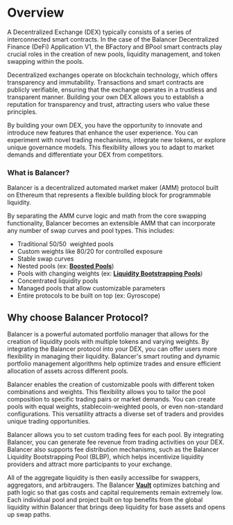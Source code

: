 # Overview

A Decentralized Exchange (DEX) typically consists of a series of interconnected smart contracts. In the case of the Balancer Decentralized Finance (DeFi) Application V1, the BFactory and BPool smart contracts play crucial roles in the creation of new pools, liquidity management, and token swapping within the pools.

Decentralized exchanges operate on blockchain technology, which offers transparency and immutability. Transactions and smart contracts are publicly verifiable, ensuring that the exchange operates in a trustless and transparent manner. Building your own DEX allows you to establish a reputation for transparency and trust, attracting users who value these principles.

By building your own DEX, you have the opportunity to innovate and introduce new features that enhance the user experience. You can experiment with novel trading mechanisms, integrate new tokens, or explore unique governance models. This flexibility allows you to adapt to market demands and differentiate your DEX from competitors.

### What is Balancer?

Balancer is a decentralized automated market maker (AMM) protocol built on Ethereum that represents a flexible building block for programmable liquidity.

By separating the AMM curve logic and math from the core swapping functionality, Balancer becomes an extensible AMM that can incorporate any number of swap curves and pool types. This includes:

- Traditional 50/50  weighted pools
- Custom weights like 80/20 for controlled exposure
- Stable swap curves
- Nested pools (ex: **[Boosted Pools](https://docs.balancer.fi/concepts/pools/boosted)**)
- Pools with changing weights (ex: **[Liquidity Bootstrapping Pools](https://docs.balancer.fi/concepts/pools/liquidity-bootstrapping)**)
- Concentrated liquidity pools
- Managed pools that allow customizable parameters
- Entire protocols to be built on top (ex: Gyroscope)

## Why choose Balancer Protocol?

Balancer is a powerful automated portfolio manager that allows for the creation of liquidity pools with multiple tokens and varying weights. By integrating the Balancer protocol into your DEX, you can offer users more flexibility in managing their liquidity. Balancer's smart routing and dynamic portfolio management algorithms help optimize trades and ensure efficient allocation of assets across different pools.

Balancer enables the creation of customizable pools with different token combinations and weights. This flexibility allows you to tailor the pool composition to specific trading pairs or market demands. You can create pools with equal weights, stablecoin-weighted pools, or even non-standard configurations. This versatility attracts a diverse set of traders and provides unique trading opportunities.

Balancer allows you to set custom trading fees for each pool. By integrating Balancer, you can generate fee revenue from trading activities on your DEX. Balancer also supports fee distribution mechanisms, such as the Balancer Liquidity Bootstrapping Pool (BLBP), which helps incentivize liquidity providers and attract more participants to your exchange.

All of the aggregate liquidity is then easily accessilbe for swappers, aggregators, and arbitraugers. The Balancer **[Vault](https://docs.balancer.fi/concepts/vault)** optimizes batching and path logic so that gas costs and capital requirements remain extremely low. Each individual pool and project built on top benefits from the global liquidity within Balancer that brings deep liquidity for base assets and opens up swap paths.

